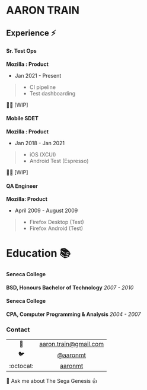 # AARON TRAIN

## Experience ⚡
#### Sr. Test Ops
**Mozilla : Product**
* Jan 2021 - Present
> * CI pipeline
> * Test dashboarding

👷‍♂️ [WIP]

#### Mobile SDET
**Mozilla : Product**
* Jan 2018 - Jan 2021
> * iOS (XCUI)
> * Android Test (Espresso)

👷‍♂️ [WIP]

#### QA Engineer
**Mozilla: Product**
* April 2009 - August 2009
> * Firefox Desktop (Test)
> * Firefox Android (Test)

# Education :books:

#### Seneca College
**BSD, Honours Bachelor of Technology**
*2007 - 2010*

#### Seneca College
**CPA, Computer Programming & Analysis**
*2004 - 2007*

### Contact

| | |
|:----:|:---:|
|:incoming_envelope: | [aaron.train@gmail.com](mailto:aaron.train@gmail.com)|
|:bird: | [@aaronmt](https://twitter.com/aaronmt)|
|:octocat: | [aaronmt](https://github.com/aaronmt/)|


💬 Ask me about The Sega Genesis 👍
